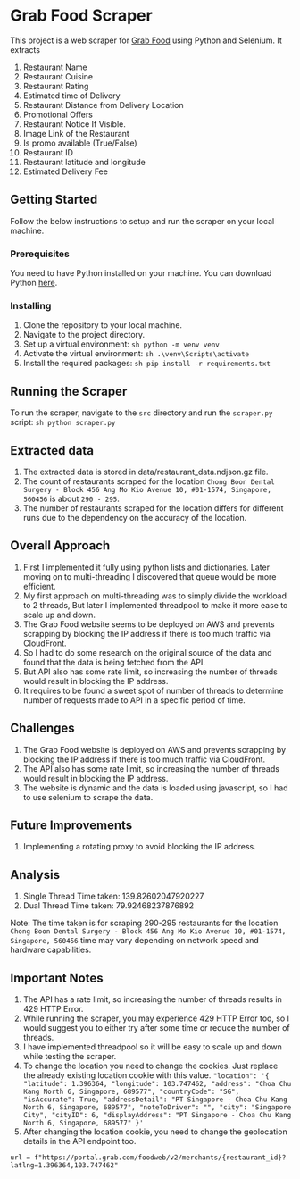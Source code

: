 # Grab Food Scraper

This project is a web scraper for [Grab Food](https://food.grab.com/sg/en/) using Python and Selenium. It extracts 
1. Restaurant Name
2. Restaurant Cuisine
3. Restaurant Rating
4. Estimated time of Delivery
5. Restaurant Distance from Delivery Location
6. Promotional Offers
7. Restaurant Notice If Visible.
8. Image Link of the Restaurant
9. Is promo available (True/False)
10. Restaurant ID
11. Restaurant latitude and longitude
12. Estimated Delivery Fee

## Getting Started

Follow the below instructions to setup and run the scraper on your local machine.

### Prerequisites

You need to have Python installed on your machine. You can download Python [here](https://www.python.org/downloads/).

### Installing

1. Clone the repository to your local machine.
2. Navigate to the project directory.
3. Set up a virtual environment:
        ```sh
        python -m venv venv
        ```
4. Activate the virtual environment:
        ```sh
        .\venv\Scripts\activate
        ```
5. Install the required packages:
        ```sh
        pip install -r requirements.txt
        ```

## Running the Scraper

To run the scraper, navigate to the `src` directory and run the `scraper.py` script:
    ```sh
    python scraper.py
    ```

## Extracted data

1. The extracted data is stored in data/restaurant_data.ndjson.gz file.
2. The count of restaurants scraped for the location ```Chong Boon Dental Surgery - Block 456 Ang Mo Kio Avenue 10, #01-1574, Singapore, 560456``` 
    is about ``` 290 - 295 ```.
3. The number of restaurants scraped for the location differs for different runs due to the dependency on the accuracy of the location.

## Overall Approach
1. First I implemented it fully using python lists and dictionaries. Later moving on to multi-threading I discovered that queue would be more efficient.
2. My first approach on multi-threading was to simply divide the workload to 2 threads, But later I implemented threadpool to make it more ease to scale up and down.
3. The Grab Food website seems to be deployed on AWS and prevents scrapping by blocking the IP address if there is too much traffic via CloudFront.
4. So I had to do some research on the original source of the data and found that the data is being fetched from the API.
5. But API also has some rate limit, so increasing the number of threads would result in blocking the IP address. 
6. It requires to be found a sweet spot of number of threads to determine number of requests made to API in a specific period of time.

## Challenges
1. The Grab Food website is deployed on AWS and prevents scrapping by blocking the IP address if there is too much traffic via CloudFront.
2. The API also has some rate limit, so increasing the number of threads would result in blocking the IP address.
3. The website is dynamic and the data is loaded using javascript, so I had to use selenium to scrape the data. 

## Future Improvements
1. Implementing a rotating proxy to avoid blocking the IP address.

## Analysis
1. Single Thread Time taken: 139.82602047920227
2. Dual Thread Time taken: 79.92468237876892

Note: The time taken is for scraping 290-295 restaurants for the location ```Chong Boon Dental Surgery - Block 456 Ang Mo Kio Avenue 10, #01-1574, Singapore, 560456``` time may vary depending on network speed and hardware capabilities.

## Important Notes
1. The API has a rate limit, so increasing the number of threads results in 429 HTTP Error.
2. While running the scraper, you may experience 429 HTTP Error too, so I would suggest you to either try after some time or reduce the number of threads.
3. I have implemented threadpool so it will be easy to scale up and down while testing the scraper.
4. To change the location you need to change the cookies. Just replace the already existing location cookie with this value.
        ```
         "location": '{
                "latitude": 1.396364,
                "longitude": 103.747462,
                "address": "Choa Chu Kang North 6, Singapore, 689577",
                "countryCode": "SG",
                "isAccurate": True,
                "addressDetail": "PT Singapore - Choa Chu Kang North 6, Singapore, 689577",
                "noteToDriver": "",
                "city": "Singapore City",
                "cityID": 6,
                "displayAddress": "PT Singapore - Choa Chu Kang North 6, Singapore, 689577"
                }'
        ```
5. After changing the location cookie, you need to change the geolocation details in the API endpoint too.
```
url = f"https://portal.grab.com/foodweb/v2/merchants/{restaurant_id}?latlng=1.396364,103.747462"
```
